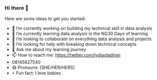 ### Hi there 👋



Here are some ideas to get you started:

- 🔭 I’m currently working on building my technical skill in data analysis
- 🌱 I’m currently learning data analysis in the NG30 Days of learning
- 👯 I’m looking to collaborate on everything data analysis and projects
- 🤔 I’m looking for help with breaking down technical concepts
- 💬 Ask me about my learning journey
- 📫 How to reach me: https://twitter.com/lydiaoladiran
-    08145627540
- 😄 Pronouns: [SHE/HER/HERS]
- ⚡ Fun fact: I love babies

